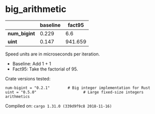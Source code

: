 # big_arithmetic
| | baseline | fact95 |
| --- | --- | --- |
| **num_bigint** | 0.229 | 6.6 |
| **uint** | 0.147 | 941.659 |

Speed units are in microseconds per iteration.

* Baseline: Add 1 + 1
* Fact95: Take the factorial of 95.

Crate versions tested:

    num-bigint = "0.2.1"        # Big integer implementation for Rust
    uint = "0.5.0"                     # Large fixed-size integers arithmetics

Compiled on: `cargo 1.31.0 (339d9f9c8 2018-11-16)
`